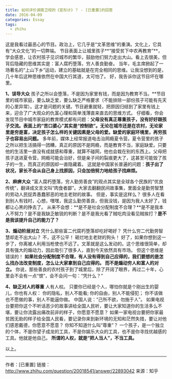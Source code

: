 ```yaml
---
title: 如何评价湖南卫视的《变形计》？ - [已重置]的回答
date: 2016-04-09
categories: Essay
tags:
  - zhihu
---
```


这是我看过最恶心的节目。政治上，它几乎是“文革思维”的重演。文化上，它具有“大众文化”的一切弊端。
节目表面上让城里孩子**“接受贫下中农再教育”**，学会感恩，让农村孩子见识城市的繁华，鼓励他们努力走出大山。看上去很美，但背后隐藏的思维其实是：富人腐朽堕落，穷人善良勤奋。
当年，毛主席掀起了一场著名的“上山下乡”运动，建立的基础就是在完全相同的思维。让我没想到的是，几十年后这种思维依然在中国大行其道，太可怕了。
好，我告诉你这节目坏在哪里。

**1、误导大众**
孩子之所以会堕落，不是因为家里有钱，而是因为教育不当。**节目里的城市家庭，要么缺乏爱，要么缺乏严格要求（不能排除一部份孩子可能有先天的心里异常）。这才是问题的关键。节目避重就轻，把原因归结到了家里有钱上来，迎合了广大观众的仇富心理和简单浅薄直来直去的思维方式。
仔细看，你会发现节目中城市家庭的教育模式都有问题：**父母没有真正尊重孩子，没有好好跟孩子交流。表面上的“苦口婆心”其实是“控制欲”。无论在城市还是在农村，无论家里是穷是富，决定孩子怎么样的关键因素是父母的爱。缺爱的家庭环境里，再穷孩子也容易出问题。**
多年前，媒体上经常报道电击治网瘾夏令营。夏令营里的孩子之所以把生活搞得一团糟，真正的原因不是网瘾，而是教育不当，家庭缺爱。只要他的生活里一直没有成就感和尊重，就算不碰网，他也会栽在别的东西上。父母把孩子送进夏令营，网瘾可能会治好，但是亲子间的裂痕更大了，这甚至可能毁了孩子的一生，而真正的原因却一直隐藏着。
这就是中国家长普遍的问题：**孩子出了状况，家长不会从自己身上找原因，只会加倍努力地给孩子找麻烦。**

**2、麻痹大众**
“富人腐朽堕落，穷人勤劳善良”的观点其实是全球各个民族的“优良传统”，翻译成文言文叫“肉食者鄙”。大家去翻翻民间故事集，里面全是勤劳智慧的劳动人民捉弄愚蠢邪恶的地主老财的故事。
但是，事实是这样么？
很多人在看到别人有钱时，心想，嘿嘿，我这么勤劳善良，但我没钱，是因为我人太好了，钱都让心黑的挣去了。
从来不会想：**是不是社会分配制度不合理？**是不是我本人不努力？是不是我缺乏敏锐的判断？是不是我光看了贼吃肉没看见贼挨打？**是不是我该提升自己的能力了？**

**3、煽动阶层对立**
凭什么那些富二代腐朽堕落却吃好喝好？
凭什么穷二代勤劳智慧却走不出大山？
不，这不公平！
砸烂地主老财的狗头！
好了，如果你想到这一步了，你离被人利用当枪使也不远了。文革就是这么发动的。这个思维很简单，却具有强大的煽动力，因此吸引了很多人，直到今天依然具有市场。
但这个思维是错误的！
**如果社会分配制度不合理，有人没有得到自己应得的，我们要想的是怎么找办法改变制度，怎么让大家拿到自己应得的。
而不是煽动穷人和富人的对立。**
你说，那些善良的农村孩子到了城里后，除了开阔了眼界，再过二十年，心里会不会有一点“恨”，会不会问一句：“凭什么？”

**4、缺乏对人的尊重**
人有人权。
只要你已经是个人，哪怕你就是个刚出生的婴儿，你也有人权：
你的隐私，别人不能看;
你的自由，别人不能侵犯；
你不该做也不愿做的事，别人不能逼你做。
中国人说：“己所不欲，勿施于人”。
如果电视台要把你这个不听话恶少的故事讲给全国人民听，要让大家知道你的生活多么不堪，要让你流露出痛改前非的样子，你愿意不愿意？
如果一家电视台要把你家最贫困无助的样子给全国人民看，要记录你来到新环境的无知和茫然失措，要让对他们感恩戴德，你愿意不愿意？
你知不知道什么叫“尊重”？
一个孩子，是一个独立的个体，不是你望子成龙的工具，不是你娱乐大众的工具，也不是你寻找优越感的工具。他就是他自己。
**所谓的人权，就是“把人当人”，不当工具。**

以上。

-------------------

作者：[已重置]
链接：http://www.zhihu.com/question/20018541/answer/22893042
来源：知乎
